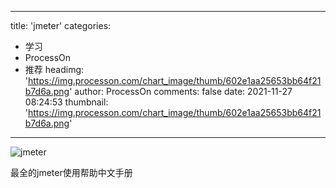 
---
title: 'jmeter'
categories: 
 - 学习
 - ProcessOn
 - 推荐
headimg: 'https://img.processon.com/chart_image/thumb/602e1aa25653bb64f21b7d6a.png'
author: ProcessOn
comments: false
date: 2021-11-27 08:24:53
thumbnail: 'https://img.processon.com/chart_image/thumb/602e1aa25653bb64f21b7d6a.png'
---

<div>   
<img class="thumb" alt="jmeter" src="https://img.processon.com/chart_image/thumb/602e1aa25653bb64f21b7d6a.png" referrerpolicy="no-referrer">
<p>最全的jmeter使用帮助中文手册</p>  
</div>
            
